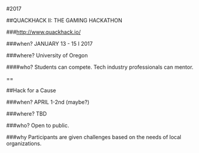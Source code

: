#2017

##QUACKHACK II: THE GAMING HACKATHON

###http://www.quackhack.io/

###when?
JANUARY 13 - 15 I 2017

###where?
University of Oregon

####who?
Students can compete. Tech industry professionals can mentor.

==

##Hack for a Cause

###when?
APRIL 1-2nd (maybe?)

###where?
TBD

###who?
Open to public.

###why
Participants are given challenges based on the needs of local organizations.

